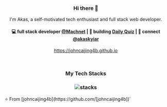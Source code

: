 <h3 align="center"> Hi there 👋</h3>

<p align="center">
I'm Akas, a self-motivated tech enthusiast and full stack web developer.
</p>

<h4 align="center">
💻 full stack developer <a href="https://github.com/machnetinc">@Machnet</a> | 🌱 building <a href="https://github.com/johncaijing4b/daily-quiz-mobile">Daily Quiz</a> | 💬 connect <a href="https://twitter.com/akaskyiar">@akaskyiar</a>
</h4>
<p  align="center">
<a href="https://johncaijing4b.github.io/">https://johncaijing4b.github.io</a>
</p>

<br/>
<h3 align="center">
My Tech Stacks
</h3>

<h3 align="center">
<img src="https://raw.githubusercontent.com/johncaijing4b/johncaijing4b/master/assets/stack-hills.svg" alt="stacks"/>
</h3>
⭐️ From [johncaijing4b](https://github.com/[johncaijing4b])`
